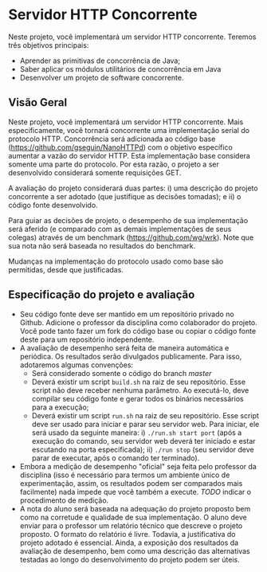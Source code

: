 # Servidor HTTP Concorrente

Neste projeto, você implementará um servidor HTTP concorrente. Teremos três objetivos principais:
* Aprender as primitivas de concorrência de Java;
* Saber aplicar os módulos utilitários de concorrência em Java
* Desenvolver um projeto de software concorrente.

## Visão Geral

Neste projeto, você implementará um servidor HTTP concorrente. Mais especificamente, você tornará concorrente uma implementação serial do protocolo HTTP. Concorrência será adicionada ao código base (https://github.com/gseguin/NanoHTTPd) com o objetivo específico aumentar a vazão do servidor HTTP. Esta implementação base considera somente uma parte do protocolo. Por esta razão, o projeto a ser desenvolvido considerará somente requisições GET.

A avaliação do projeto considerará duas partes: i) uma descrição do projeto concorrente a ser adotado (que justifique as decisões tomadas); e ii) o código fonte desenvolvido.

Para guiar as decisões de projeto, o desempenho de sua implementação será aferido (e comparado com as demais implementações de seus colegas) através de um benchmark (https://github.com/wg/wrk). Note que sua nota não será baseada no resultados do benchmark.

Mudanças na implementação do protocolo usado como base são permitidas, desde que justificadas.

## Especificação do projeto e avaliação

* Seu código fonte deve ser mantido em um repositório privado no Github. Adicione o professor da disciplina como colaborador do projeto. Você pode tanto fazer um fork do código base ou copiar o código fonte deste para um repositório independente.
* A avaliação de desempenho será feita de maneira automática e periódica. Os resultados serão divulgados publicamente. Para isso, adotaremos algumas convenções:
	* Será considerado somente o código do branch *master*
	* Deverá existir um script `build.sh` na raiz de seu repositório. Esse script não deve receber nenhuma parâmetro. Ao executá-lo, deve compilar seu código fonte e gerar todos os binários necessários para a execução;
	* Deverá existir um script `run.sh` na raiz de seu repositório. Esse script deve ser usado para iniciar e parar seu servidor web. Para iniciar, ele será usado da seguinte maneira: i) `./run.sh start port` (após a execução do comando, seu servidor web deverá ter iniciado e estar escutando na porta especificada); ii) `./run stop` (seu servidor deve parar de executar, após o comando ter terminado).
* Embora a medição de desempenho "oficial" seja feita pelo professor da disciplina (isso é necessário para termos um ambiente único de experimentação, assim, os resultados podem ser comparados mais facilmente) nada impede que você também a execute. *TODO* indicar o procedimento de medição.
* A nota do aluno será baseada na adequação do projeto proposto bem como na corretude e qualidade de sua implementação. O aluno deve enviar para o professor um relatório técnico que descreve o projeto proposto. O formato do relatório é livre. Todavia, a justificativa do projeto adotado é essencial. Ainda, a exposição dos resultados da avaliação de desempenho, bem como uma descrição das alternativas testadas ao longo do desenvolvimento do projeto podem ser úteis.
